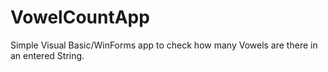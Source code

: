 # VowelCountApp
Simple Visual Basic/WinForms app to check how many Vowels are there in an entered String.
